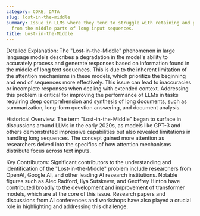```yaml
---
category: CORE, DATA
slug: lost-in-the-middle
summary: Issue in LLMs where they tend to struggle with retaining and processing information
  from the middle parts of long input sequences.
title: Lost-in-the-Middle
---
```


Detailed Explanation: The "Lost-in-the-Middle" phenomenon in large language models describes a degradation in the model's ability to accurately process and generate responses based on information found in the middle of long text sequences. This is due to the inherent limitation of the attention mechanisms in these models, which prioritize the beginning and end of sequences more effectively. This issue can lead to inaccuracies or incomplete responses when dealing with extended context. Addressing this problem is critical for improving the performance of LLMs in tasks requiring deep comprehension and synthesis of long documents, such as summarization, long-form question answering, and document analysis.

Historical Overview: The term "Lost-in-the-Middle" began to surface in discussions around LLMs in the early 2020s, as models like GPT-3 and others demonstrated impressive capabilities but also revealed limitations in handling long sequences. The concept gained more attention as researchers delved into the specifics of how attention mechanisms distribute focus across text inputs.

Key Contributors: Significant contributors to the understanding and identification of the "Lost-in-the-Middle" problem include researchers from OpenAI, Google AI, and other leading AI research institutions. Notable figures such as Alec Radford, Ilya Sutskever, and Geoffrey Hinton have contributed broadly to the development and improvement of transformer models, which are at the core of this issue. Research papers and discussions from AI conferences and workshops have also played a crucial role in highlighting and addressing this challenge.